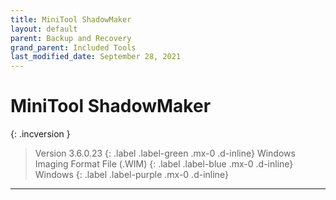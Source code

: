 ```yaml
---
title: MiniTool ShadowMaker
layout: default
parent: Backup and Recovery
grand_parent: Included Tools
last_modified_date: September 28, 2021
---
```


# MiniTool ShadowMaker

{: .incversion }
> Version 3.6.0.23
> {: .label .label-green .mx-0 .d-inline}
> Windows Imaging Format File (.WIM)
> {: .label .label-blue .mx-0 .d-inline}
> Windows
> {: .label .label-purple .mx-0 .d-inline}

---
